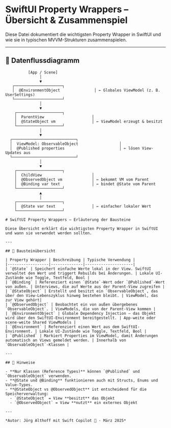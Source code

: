 # SwiftUI Property Wrappers – Übersicht & Zusammenspiel

Diese Datei dokumentiert die wichtigsten Property Wrapper in SwiftUI und wie sie in typischen MVVM-Strukturen zusammenspielen.

---

## 🔄 Datenflussdiagramm

```text
          [App / Scene]
               │
               ▼
   ┌─────────────────────┐
   │  @EnvironmentObject               │ ← Globales ViewModel (z. B. UserSettings)
   └─────────────────────┘
               │
               ▼
    ┌────────────────────┐
    │  ParentView                     │
    │  @StateObject vm                │ ← ViewModel erzeugt & besitzt
    └────────────────────┘
               │
               ▼
  ┌────────────────────────────┐
  │  ViewModel: ObservableObject                  │
  │  @Published properties                        │ ← lösen View-Updates aus
  └────────────────────────────┘
               │
               ▼
    ┌────────────────────┐
    │  ChildView                      │
    │  @ObservedObject vm             │ ← bekommt VM vom Parent
    │  @Binding var text              │ ← bindet @State vom Parent
    └────────────────────┘
               ▲
               │
    ┌────────────────────┐
    │  @State var text                │ ← einfacher lokaler Wert
    └────────────────────┘
```

    # SwiftUI Property Wrappers – Erläuterung der Bausteine

    Diese Übersicht erklärt die wichtigsten Property Wrapper in SwiftUI und wann sie verwendet werden sollten.

    ---

    ## 🧩 Bausteinübersicht

    | Property Wrapper | Beschreibung | Typische Verwendung |
    |------------------|--------------|---------------------|
    | `@State` | Speichert einfache Werte lokal in der View. SwiftUI verwaltet den Wert und triggert Rebuilds bei Änderungen. | Lokale UI-Zustände wie Toggle, Textfeld, Bool |
    | `@Binding` | Referenziert einen `@State`-Wert oder `@Published`-Wert von außen. | Unterviews, die auf Werte aus der Parent-View zugreifen |
    | `@StateObject` | Erstellt und besitzt ein `ObservableObject`, das über den View-Lebenszyklus hinweg bestehen bleibt. | ViewModel, das zur View gehört|
    | `@ObservedObject` | Beobachtet ein von außen übergebenes `ObservableObject`. | ViewModels, die von der Parent-View kommen |
    | `@EnvironmentObject` | Globale Dependency Injection – das Objekt wird über den SwiftUI-Environment bereitgestellt. | App-weite oder scene-weite Shared ViewModels |
    | `@Environment` | Referenziert einen Wert aus dem SwiftUI-Environment. | Lokale UI-Zustände wie Toggle, Textfeld, Bool |
    | `@Published` | Markiert Properties im ViewModel, damit Änderungen automatisch an Views gemeldet werden. | Innerhalb von `ObservableObject`-Klassen |

    ---

    ## 📌 Hinweise

    - **Nur Klassen (Reference Types)** können `@Published` und `ObservableObject` verwenden.
    - **@State und @Binding** funktionieren auch mit Structs, Enums und Value-Types.
    - **@StateObject vs @ObservedObject** ist entscheidend für die Speicherverwaltung:
      - `@StateObject` = View **besitzt** das Objekt
      - `@ObservedObject` = View **nutzt** ein externes Objekt

    ---

    *Autor: Jörg Althoff mit Swift Copilot 🤖 · März 2025*

